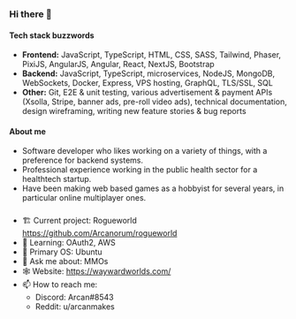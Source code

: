 ### Hi there 🧙

#### Tech stack buzzwords
- **Frontend:** JavaScript, TypeScript, HTML, CSS, SASS, Tailwind, Phaser, PixiJS, AngularJS, Angular, React, NextJS, Bootstrap
- **Backend:** JavaScript, TypeScript, microservices, NodeJS, MongoDB, WebSockets, Docker, Express, VPS hosting, GraphQL, TLS/SSL, SQL
- **Other:** Git, E2E & unit testing, various advertisement & payment APIs (Xsolla, Stripe, banner ads, pre-roll video ads), technical documentation, design wireframing, writing new feature stories & bug reports

#### About me
- Software developer who likes working on a variety of things, with a preference for backend systems.
- Professional experience working in the public health sector for a healthtech startup.
- Have been making web based games as a hobbyist for several years, in particular online multiplayer ones.

###
- 🏗️ Current project: Rogueworld https://github.com/Arcanorum/rogueworld
- 📑 Learning: OAuth2, AWS
- 💽 Primary OS: Ubuntu
- 💬 Ask me about: MMOs
- 🕸️ Website: https://waywardworlds.com/
- 📫 How to reach me:
  - Discord: Arcan#8543
  - Reddit: u/arcanmakes
